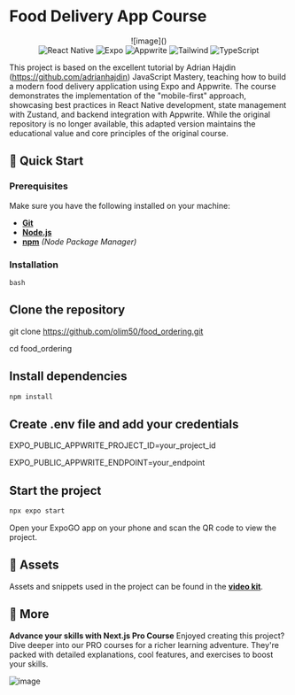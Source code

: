# Food Delivery App Course
<!-- markdownlint-disable MD033 -->
<div align="center">
![image](<https://res.cloudinary.com/dsuzv7xqn/image/upload/v1752108671/markdown-images/yka3iip7wufpqcycvirr.png>)

  <div>
    <img src="https://img.shields.io/badge/-React_Native-black?style=for-the-badge&logoColor=white&logo=react&color=61DAFB" alt="React Native" />
    <img src="https://img.shields.io/badge/-Expo-black?style=for-the-badge&logoColor=white&logo=expo&color=000020" alt="Expo" />
        <img src="https://img.shields.io/badge/-Appwrite-black?style=for-the-badge&logoColor=white&logo=appwrite&color=F02E65" alt="Appwrite" />
    <img src="https://img.shields.io/badge/-Tailwind-black?style=for-the-badge&logoColor=white&logo=tailwindcss&color=06B6D4" alt="Tailwind" />
    <img src="https://img.shields.io/badge/-TypeScript-black?style=for-the-badge&logoColor=white&logo=typescript&color=3178C6" alt="TypeScript" />
  </div>
</div>

This project is based on the excellent tutorial by Adrian Hajdin (<https://github.com/adrianhajdin>) JavaScript Mastery, teaching how to build a modern food delivery application using Expo and Appwrite. The course demonstrates the implementation of the "mobile-first" approach, showcasing best practices in React Native development, state management with Zustand, and backend integration with Appwrite. While the original repository is no longer available, this adapted version maintains the educational value and core principles of the original course.

## 🤸 Quick Start

### Prerequisites

Make sure you have the following installed on your machine:

- **[Git](https://git-scm.com/)**
- **[Node.js](https://nodejs.org/en)**
- **[npm](https://www.npmjs.com/)** _(Node Package Manager)_

### Installation

```bash```

## Clone the repository

git clone https://github.com/olim50/food_ordering.git

cd food_ordering

## Install dependencies

```bash
npm install
```

## Create .env file and add your credentials

EXPO_PUBLIC_APPWRITE_PROJECT_ID=your_project_id

EXPO_PUBLIC_APPWRITE_ENDPOINT=your_endpoint

## Start the project

```bash
npx expo start
```

Open your ExpoGO app on your phone and scan the QR code to view the project.

## 🔗 Assets

Assets and snippets used in the project can be found in the **[video kit](<https://jsmastery.com/video-kit/d6633345-8797-4b96-8a4b-935618306d1d>)**.

## 🚀 More

**Advance your skills with Next.js Pro Course**
Enjoyed creating this project? Dive deeper into our PRO courses for a richer learning adventure. They're packed with detailed explanations, cool features, and exercises to boost your skills.

![image](<https://res.cloudinary.com/dsuzv7xqn/image/upload/v1752108671/markdown-images/yka3iip7wufpqcycvirr.png>)
